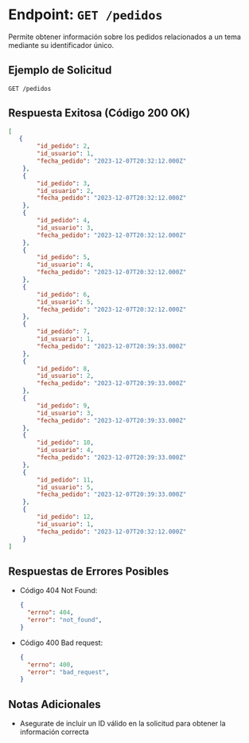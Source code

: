 # Endpoint: `GET /pedidos`

Permite obtener información sobre los pedidos relacionados a un tema mediante su
identificador único.


## Ejemplo de Solicitud
```http
GET /pedidos
```

## Respuesta Exitosa (Código 200 OK)
```json
[
   {
        "id_pedido": 2,
        "id_usuario": 1,
        "fecha_pedido": "2023-12-07T20:32:12.000Z"
    },
    {
        "id_pedido": 3,
        "id_usuario": 2,
        "fecha_pedido": "2023-12-07T20:32:12.000Z"
    },
    {
        "id_pedido": 4,
        "id_usuario": 3,
        "fecha_pedido": "2023-12-07T20:32:12.000Z"
    },
    {
        "id_pedido": 5,
        "id_usuario": 4,
        "fecha_pedido": "2023-12-07T20:32:12.000Z"
    },
    {
        "id_pedido": 6,
        "id_usuario": 5,
        "fecha_pedido": "2023-12-07T20:32:12.000Z"
    },
    {
        "id_pedido": 7,
        "id_usuario": 1,
        "fecha_pedido": "2023-12-07T20:39:33.000Z"
    },
    {
        "id_pedido": 8,
        "id_usuario": 2,
        "fecha_pedido": "2023-12-07T20:39:33.000Z"
    },
    {
        "id_pedido": 9,
        "id_usuario": 3,
        "fecha_pedido": "2023-12-07T20:39:33.000Z"
    },
    {
        "id_pedido": 10,
        "id_usuario": 4,
        "fecha_pedido": "2023-12-07T20:39:33.000Z"
    },
    {
        "id_pedido": 11,
        "id_usuario": 5,
        "fecha_pedido": "2023-12-07T20:39:33.000Z"
    },
    {
        "id_pedido": 12,
        "id_usuario": 1,
        "fecha_pedido": "2023-12-07T20:32:12.000Z"
    }
]
```

## Respuestas de Errores Posibles
- Código 404 Not Found:

  ```json
  {
    "errno": 404,
    "error": "not_found",
  }
  ```

- Código 400 Bad request:
  ```json
  {
    "errno": 400,
    "error": "bad_request",
  }
  ``` 

## Notas Adicionales

- Asegurate de incluir un ID válido en la solicitud para obtener la información correcta

